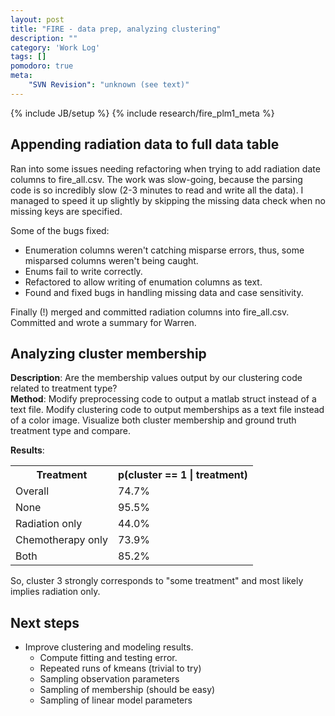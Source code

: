 ```yaml
---
layout: post
title: "FIRE - data prep, analyzing clustering"
description: ""
category: 'Work Log'
tags: []
pomodoro: true
meta: 
    "SVN Revision": "unknown (see text)"
---
```

{% include JB/setup %}
{% include research/fire_plm1_meta %}

Appending radiation data to full data table
----------------------------------------
Ran into some issues needing refactoring when trying to add radiation date columns to fire_all.csv.  The work was slow-going, because the parsing code is so incredibly slow (2-3 minutes to read and write all the data).   I managed to speed it up slightly by skipping the missing data check when no missing keys are specified.

Some of the bugs fixed:

* Enumeration columns weren't catching misparse errors, thus, some misparsed columns weren't being caught.
* Enums fail to write correctly.
* Refactored to allow writing of enumation columns as text.
* Found and fixed bugs in handling missing data and case sensitivity.

Finally (!) merged and committed radiation columns into fire_all.csv.  Committed and wrote a summary for Warren.



Analyzing cluster membership
--------------------
**Description**: Are the membership values output by our clustering code related to treatment type?  
**Method**: Modify preprocessing code to output a matlab struct instead of a text file.  Modify clustering code to output memberships as a text file instead of a color image.  Visualize both cluster membership and ground truth treatment type and compare.

**Results**:

<table class="data">
<tr><th>Treatment</th><th>p(cluster == 1 | treatment)</tr>
<tr><td>Overall</td><td>74.7%</td></tr>
<tr><td>None</td><td>95.5%</td></tr>
<tr><td>Radiation only</td><td>44.0%</td></tr>
<tr><td>Chemotherapy only</td><td>73.9%</td></tr>
<tr><td>Both</td><td>85.2%</td></tr>
</table>


So, cluster 3 strongly corresponds to "some treatment" and most likely implies radiation only.

Next steps
-------

* Improve clustering and modeling results.  
    * Compute fitting and testing error.
    * Repeated runs of kmeans (trivial to try)
    * Sampling observation parameters 
    * Sampling of membership (should be easy)
    * Sampling of linear model parameters

